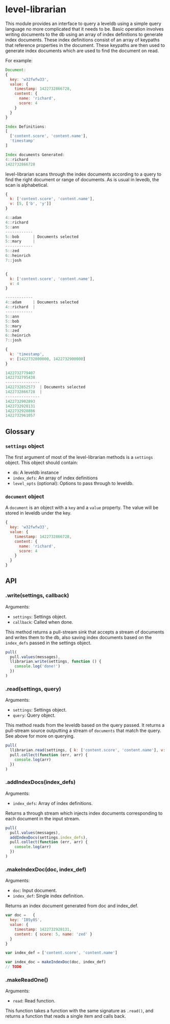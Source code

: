 # level-librarian

This module provides an interface to query a leveldb using a simple query language no more complicated that it needs to be. Basic operation involves writing documents to the db using an array of index definitions to generate index documents. These index definitions consist of an array of keypaths that reference properties in the document. These keypaths are then used to generate index documents which are used to find the document on read.

For example:

```js
Document:
{
  key: 'w32fwfw33',
  value: {
    timestamp: 1422732866728,
    content: {
      name: 'richard',
      score: 4
    }
  }
}

Index Definitions:
[
  ['content.score', 'content.name'],
  'timestamp'
]

Index documents Generated:
4::richard
1422732866728

```
level-librarian scans through the index documents according to a query to find the right document or range of documents. As is usual in levedb, the scan is alphabetical.

```js
{
  k: ['content.score', 'content.name'],
  v: [5, ['b', 'y']]
}

4::adam
4::richard
5::ann
------------
5::bob      | Documents selected
5::mary     |
------------
5::zed
6::heinrich
7::josh


{
  k: ['content.score', 'content.name'],
  v: 4
}

------------
4::adam     | Documents selected
4::richard  |
------------
5::ann
5::bob
5::mary
5::zed
6::heinrich
7::josh

{
  k: 'timestamp',
  v: [1422732800000, 1422732900000]
}

1422732779407
1422732795438
---------------
1422732852573  | Documents selected
1422732866728  |
---------------
1422732902893
1422732928131
1422732928886
1422732961057
```

## Glossary

### `settings` object

The first argument of most of the level-librarian methods is a `settings` object. This object should contain:

- `db`: A leveldb instance
- `index_defs`: An array of index definitions
- `level_opts` (optional): Options to pass through to leveldb.

### `document` object

A `document` is an object with a `key` and a `value` property. The value will be stored in leveldb under the key.

```js
{
  key: 'w32fwfw33',
  value: {
    timestamp: 1422732866728,
    content: {
      name: 'richard',
      score: 4
    }
  }
}
```

## API

### .write(settings, callback)

Arguments:

- `settings`: Settings object.
- `callback`: Called when done.

This method returns a pull-stream sink that accepts a stream of documents and writes them to the db, also saving index documents based on the `index_defs` passed in the settings object.

```js
pull(
  pull.values(messages),
  llibrarian.write(settings, function () {
    console.log('done!')
  })
)
```

### .read(settings, query)

Arguments:

- `settings`: Settings object.
- `query`: Query object.

This method reads from the leveldb based on the query passed. It returns a pull-stream source outputting a stream of `documents` that match the query. See above for more on querying.

```js
pull(
  llibrarian.read(settings, { k: ['content.score', 'content.name'], v: [5, ['b', 'y']] }),
  pull.collect(function (err, arr) {
    console.log(arr)
  })
)
```

### .addIndexDocs(index_defs)

Arguments:

- `index_defs`: Array of index definitions.

Returns a through stream which injects index documents corresponding to each document in the input stream.

```js
pull(
  pull.values(messages),
  addIndexDocs(settings.index_defs),
  pull.collect(function (err, arr) {
    console.log(arr)
  })
)
```

### .makeIndexDoc(doc, index_def)

Arguments:

- `doc`: Input document.
- `index_def`: Single index definition.

Returns an index document generated from doc and index_def.

```js
var doc =   {
  key: 'IB5y8S',
  value: {
    timestamp: 1422732928131,
    content: { score: 5, name: 'zed' }
  }
}

var index_def = ['content.score', 'content.name']

var index_doc = makeIndexDoc(doc, index_def)
// TODO
```

### .makeReadOne()

Arguments:

- `read`: Read function.

This function takes a function with the same signature as `.read()`, and returns a function that reads a single item and calls back.

```js

```